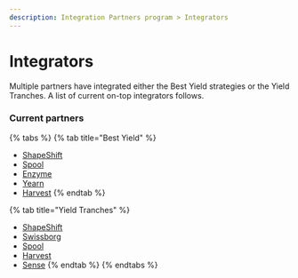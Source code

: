 ```yaml
---
description: Integration Partners program > Integrators
---
```


# Integrators

Multiple partners have integrated either the Best Yield strategies or the Yield Tranches. A list of current on-top integrators follows.

### Current partners

{% tabs %}
{% tab title="Best Yield" %}
* [ShapeShift](https://shapeshift.com/)
* [Spool](https://www.spool.fi/)
* [Enzyme](https://enzyme.finance/)
* [Yearn](https://yearn.finance/)
* [Harvest](https://harvest.finance/)
{% endtab %}

{% tab title="Yield Tranches" %}
* [ShapeShift](https://shapeshift.com/)
* [Swissborg](https://swissborg.com/)
* [Spool](https://www.spool.fi/)
* [Harvest](https://harvest.finance/)
* [Sense](https://sense.finance/)
{% endtab %}
{% endtabs %}
